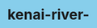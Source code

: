 # kenai-river-
<!DOCTYPE html>
<html lang="en">
<head>
    <meta charset="UTF-8">
    <meta name="viewport" content="width=device-width, initial-scale=1.0">
    <title>Kenai River 3D Fishing</title>
    <style>
        body, html { margin: 0; height: 100%; background: #87CEEB; overflow: hidden; }
        #canvas { display: block; width: 100%; height: 100%; }
    </style>
</head>
<body>
    <canvas id="canvas"></canvas>
    <script src="https://cdnjs.cloudflare.com/ajax/libs/three.js/r128/three.min.js"></script>
    <script src="https://cdnjs.cloudflare.com/ajax/libs/cannon-es/0.20.0/cannon-es.js"></script>

    <script>
        // Set up the scene, camera, and renderer
        const scene = new THREE.Scene();
        const camera = new THREE.PerspectiveCamera(75, window.innerWidth / window.innerHeight, 0.1, 1000);
        const renderer = new THREE.WebGLRenderer({ canvas: document.getElementById('canvas') });
        renderer.setSize(window.innerWidth, window.innerHeight);
        document.body.appendChild(renderer.domElement);

        // Set up lighting
        const ambientLight = new THREE.AmbientLight(0x404040, 1); // Ambient light
        const directionalLight = new THREE.DirectionalLight(0xffffff, 1); // Directional light
        directionalLight.position.set(5, 5, 5).normalize();
        scene.add(ambientLight);
        scene.add(directionalLight);

        // Set up water simulation
        let waterGeometry = new THREE.PlaneGeometry(100, 100);
        let waterMaterial = new THREE.MeshPhongMaterial({ color: 0x1e90ff, side: THREE.DoubleSide });
        let waterMesh = new THREE.Mesh(waterGeometry, waterMaterial);
        waterMesh.rotation.x = Math.PI / -2;
        waterMesh.position.y = -5;
        scene.add(waterMesh);

        // Set up fish model (example: a simple sphere as placeholder)
        const fishGeometry = new THREE.SphereGeometry(0.5, 16, 16);
        const fishMaterial = new THREE.MeshBasicMaterial({ color: 0xFFD700 });
        let fish = new THREE.Mesh(fishGeometry, fishMaterial);
        fish.position.set(0, 1, 0);
        scene.add(fish);

        // Camera position
        camera.position.z = 10;

        // Physics setup (using Cannon.js for realism)
        const world = new CANNON.World();
        world.gravity.set(0, -9.82, 0);
        const fishBody = new CANNON.Body({
            mass: 1, position: new CANNON.Vec3(0, 1, 0)
        });
        fishBody.addShape(new CANNON.Sphere(0.5));
        world.addBody(fishBody);

        // Fish movement (AI for randomness)
        function moveFish() {
            fish.position.x += Math.sin(Date.now() * 0.001) * 0.1;
            fish.position.z += Math.cos(Date.now() * 0.001) * 0.1;
        }

        // Line physics (simplified version)
        function simulateLine() {
            // Simulate fishing line dynamics with some tension effects
            // This will require more advanced physics but can be approximated with simple effects
        }

        // Game loop
        function animate() {
            requestAnimationFrame(animate);

            moveFish();  // Update fish AI behavior
            simulateLine();  // Simulate fishing line tension

            // Update physics world
            world.step(1 / 60);
            fish.position.copy(fishBody.position);

            // Render the scene
            renderer.render(scene, camera);
        }

        // Initialize game
        animate();
    </script>
</body>
</html>
